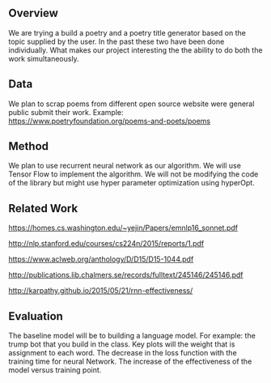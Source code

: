 ## Overview

We are trying a build a poetry and a poetry title generator based on the topic supplied by the user. In the past these two have been done individually. What makes our project interesting the the ability to do both the work simultaneously.

## Data

We plan to scrap poems from different open source website were general public submit their work. Example: https://www.poetryfoundation.org/poems-and-poets/poems

## Method

We plan to use recurrent neural network as our algorithm. We will use Tensor Flow to implement the algorithm. We will not be modifying the code of the library but might use hyper parameter optimization using hyperOpt.

## Related Work

https://homes.cs.washington.edu/~yejin/Papers/emnlp16_sonnet.pdf

http://nlp.stanford.edu/courses/cs224n/2015/reports/1.pdf

https://www.aclweb.org/anthology/D/D15/D15-1044.pdf

http://publications.lib.chalmers.se/records/fulltext/245146/245146.pdf

http://karpathy.github.io/2015/05/21/rnn-effectiveness/

## Evaluation

The baseline model will be to building a language model. For example: the trump bot that you build in the class.  Key plots will the weight that is assignment to each word. The decrease in the loss function with the training time for neural Network. The increase of the effectiveness of the model versus training point.

